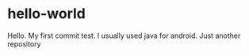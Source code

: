 # hello-world

Hello. My first commit test.
I usually used java for android.
Just another repository
